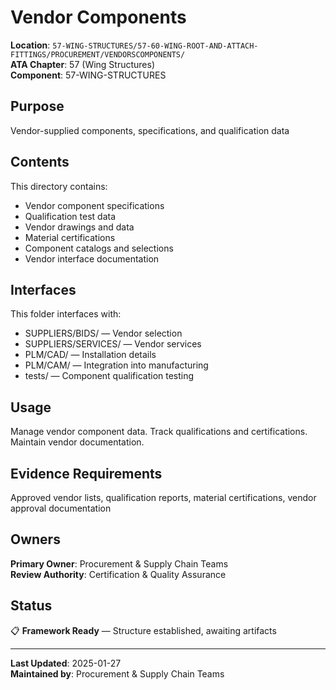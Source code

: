 # Vendor Components

**Location**: `57-WING-STRUCTURES/57-60-WING-ROOT-AND-ATTACH-FITTINGS/PROCUREMENT/VENDORSCOMPONENTS/`  
**ATA Chapter**: 57 (Wing Structures)  
**Component**: 57-WING-STRUCTURES

## Purpose

Vendor-supplied components, specifications, and qualification data

## Contents

This directory contains:

- Vendor component specifications
- Qualification test data
- Vendor drawings and data
- Material certifications
- Component catalogs and selections
- Vendor interface documentation

## Interfaces

This folder interfaces with:

- SUPPLIERS/BIDS/ — Vendor selection
- SUPPLIERS/SERVICES/ — Vendor services
- PLM/CAD/ — Installation details
- PLM/CAM/ — Integration into manufacturing
- tests/ — Component qualification testing

## Usage

Manage vendor component data. Track qualifications and certifications. Maintain vendor documentation.

## Evidence Requirements

Approved vendor lists, qualification reports, material certifications, vendor approval documentation

## Owners

**Primary Owner**: Procurement & Supply Chain Teams  
**Review Authority**: Certification & Quality Assurance

## Status

📋 **Framework Ready** — Structure established, awaiting artifacts

---

**Last Updated**: 2025-01-27  
**Maintained by**: Procurement & Supply Chain Teams
